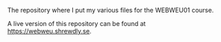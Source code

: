 
The repository where I put my various files for the WEBWEU01 course.

A live version of this repository can be found at <https://webweu.shrewdly.se>.

